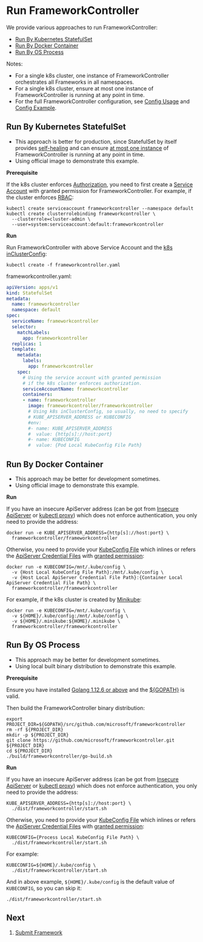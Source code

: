 # <a name="RunFrameworkController">Run FrameworkController</a>
We provide various approaches to run FrameworkController:
   - [Run By Kubernetes StatefulSet](#RunByKubernetesStatefulSet)
   - [Run By Docker Container](#RunByDockerContainer)
   - [Run By OS Process](#RunByOSProcess)

Notes:
   - For a single k8s cluster, one instance of FrameworkController orchestrates all Frameworks in all namespaces.
   - For a single k8s cluster, ensure at most one instance of FrameworkController is running at any point in time.
   - For the full FrameworkController configuration, see
 [Config Usage](../../pkg/apis/frameworkcontroller/v1/config.go) and [Config Example](../../example/config/default/frameworkcontroller.yaml).

## <a name="RunByKubernetesStatefulSet">Run By Kubernetes StatefulSet</a>
- This approach is better for production, since StatefulSet by itself provides [self-healing](https://kubernetes.io/docs/concepts/workloads/pods/pod/#durability-of-pods-or-lack-thereof) and can ensure [at most one instance](https://github.com/kubernetes/community/blob/ee8998b156031f6b363daade51ca2d12521f4ac0/contributors/design-proposals/storage/pod-safety.md) of FrameworkController is running at any point in time.
- Using official image to demonstrate this example.

**Prerequisite**

If the k8s cluster enforces [Authorization](https://kubernetes.io/docs/reference/access-authn-authz/authorization/#using-flags-for-your-authorization-module), you need to first create a [Service Account](https://kubernetes.io/docs/tasks/configure-pod-container/configure-service-account) with granted permission for FrameworkController. For example, if the cluster enforces [RBAC](https://kubernetes.io/docs/reference/access-authn-authz/rbac/#kubectl-create-clusterrolebinding):
```shell
kubectl create serviceaccount frameworkcontroller --namespace default
kubectl create clusterrolebinding frameworkcontroller \
  --clusterrole=cluster-admin \
  --user=system:serviceaccount:default:frameworkcontroller
```

**Run**

Run FrameworkController with above Service Account and the [k8s inClusterConfig](https://kubernetes.io/docs/tasks/access-application-cluster/access-cluster/#accessing-the-api-from-a-pod):
```shell
kubectl create -f frameworkcontroller.yaml
```

frameworkcontroller.yaml:
```yaml
apiVersion: apps/v1
kind: StatefulSet
metadata:
  name: frameworkcontroller
  namespace: default
spec:
  serviceName: frameworkcontroller
  selector:
    matchLabels:
      app: frameworkcontroller
  replicas: 1
  template:
    metadata:
      labels:
        app: frameworkcontroller
    spec:
      # Using the service account with granted permission
      # if the k8s cluster enforces authorization.
      serviceAccountName: frameworkcontroller
      containers:
      - name: frameworkcontroller
        image: frameworkcontroller/frameworkcontroller
        # Using k8s inClusterConfig, so usually, no need to specify
        # KUBE_APISERVER_ADDRESS or KUBECONFIG
        #env:
        #- name: KUBE_APISERVER_ADDRESS
        #  value: {http[s]://host:port}
        #- name: KUBECONFIG
        #  value: {Pod Local KubeConfig File Path}
```

## <a name="RunByDockerContainer">Run By Docker Container</a>
- This approach may be better for development sometimes.
- Using official image to demonstrate this example.

**Run**

If you have an insecure ApiServer address (can be got from [Insecure ApiServer](https://kubernetes.io/docs/reference/access-authn-authz/controlling-access/#api-server-ports-and-ips) or [kubectl proxy](https://kubernetes.io/docs/tasks/access-application-cluster/access-cluster/#using-kubectl-proxy)) which does not enforce authentication, you only need to provide the address:
```shell
docker run -e KUBE_APISERVER_ADDRESS={http[s]://host:port} \
  frameworkcontroller/frameworkcontroller
```

Otherwise, you need to provide your [KubeConfig File](https://kubernetes.io/docs/tasks/access-application-cluster/configure-access-multiple-clusters/#explore-the-home-kube-directory)  which inlines or refers the [ApiServer Credential Files](https://kubernetes.io/docs/reference/access-authn-authz/controlling-access/#transport-security) with [granted permission](https://kubernetes.io/docs/tasks/access-application-cluster/configure-access-multiple-clusters/#define-clusters-users-and-contexts):
```shell
docker run -e KUBECONFIG=/mnt/.kube/config \
  -v {Host Local KubeConfig File Path}:/mnt/.kube/config \
  -v {Host Local ApiServer Credential File Path}:{Container Local ApiServer Credential File Path} \
  frameworkcontroller/frameworkcontroller
```
For example, if the k8s cluster is created by [Minikube](https://kubernetes.io/docs/setup/minikube):
```shell
docker run -e KUBECONFIG=/mnt/.kube/config \
  -v ${HOME}/.kube/config:/mnt/.kube/config \
  -v ${HOME}/.minikube:${HOME}/.minikube \
  frameworkcontroller/frameworkcontroller
```

## <a name="RunByOSProcess">Run By OS Process</a>
- This approach may be better for development sometimes.
- Using local built binary distribution to demonstrate this example.

**Prerequisite**

Ensure you have installed [Golang 1.12.6 or above](https://golang.org/doc/install#install) and the [${GOPATH}](https://golang.org/doc/code.html#GOPATH) is valid.

Then build the FrameworkController binary distribution:
```shell
export PROJECT_DIR=${GOPATH}/src/github.com/microsoft/frameworkcontroller
rm -rf ${PROJECT_DIR}
mkdir -p ${PROJECT_DIR}
git clone https://github.com/microsoft/frameworkcontroller.git ${PROJECT_DIR}
cd ${PROJECT_DIR}
./build/frameworkcontroller/go-build.sh
```

**Run**

If you have an insecure ApiServer address (can be got from [Insecure ApiServer](https://kubernetes.io/docs/reference/access-authn-authz/controlling-access/#api-server-ports-and-ips) or [kubectl proxy](https://kubernetes.io/docs/tasks/access-application-cluster/access-cluster/#using-kubectl-proxy)) which does not enforce authentication, you only need to provide the address:
```shell
KUBE_APISERVER_ADDRESS={http[s]://host:port} \
  ./dist/frameworkcontroller/start.sh
```

Otherwise, you need to provide your [KubeConfig File](https://kubernetes.io/docs/tasks/access-application-cluster/configure-access-multiple-clusters/#explore-the-home-kube-directory) which inlines or refers the [ApiServer Credential Files](https://kubernetes.io/docs/reference/access-authn-authz/controlling-access/#transport-security) with [granted permission](https://kubernetes.io/docs/tasks/access-application-cluster/configure-access-multiple-clusters/#define-clusters-users-and-contexts):
```shell
KUBECONFIG={Process Local KubeConfig File Path} \
  ./dist/frameworkcontroller/start.sh
```
For example:
```shell
KUBECONFIG=${HOME}/.kube/config \
  ./dist/frameworkcontroller/start.sh
```
And in above example, `${HOME}/.kube/config` is the default value of `KUBECONFIG`, so you can skip it:
```shell
./dist/frameworkcontroller/start.sh
```

## <a name="Next">Next</a>
1. [Submit Framework](../framework)
